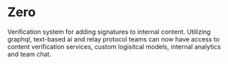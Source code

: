# Zero

Verification system for adding signatures to internal content. Utilizing graphql, text-based ai and relay protocol teams can now have access to content verification services, custom logisitcal models, internal analytics and team chat. 
